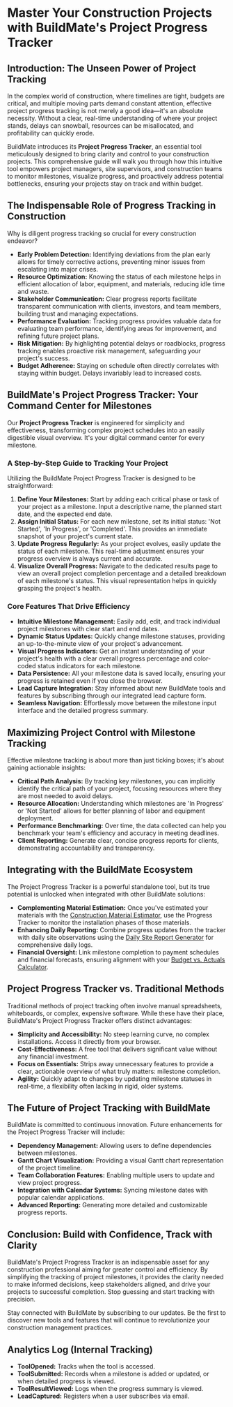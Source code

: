 # Master Your Construction Projects with BuildMate's Project Progress Tracker

## Introduction: The Unseen Power of Project Tracking

In the complex world of construction, where timelines are tight, budgets are critical, and multiple moving parts demand constant attention, effective project progress tracking is not merely a good idea—it's an absolute necessity. Without a clear, real-time understanding of where your project stands, delays can snowball, resources can be misallocated, and profitability can quickly erode.

BuildMate introduces its **Project Progress Tracker**, an essential tool meticulously designed to bring clarity and control to your construction projects. This comprehensive guide will walk you through how this intuitive tool empowers project managers, site supervisors, and construction teams to monitor milestones, visualize progress, and proactively address potential bottlenecks, ensuring your projects stay on track and within budget.

## The Indispensable Role of Progress Tracking in Construction

Why is diligent progress tracking so crucial for every construction endeavor?

*   **Early Problem Detection:** Identifying deviations from the plan early allows for timely corrective actions, preventing minor issues from escalating into major crises.
*   **Resource Optimization:** Knowing the status of each milestone helps in efficient allocation of labor, equipment, and materials, reducing idle time and waste.
*   **Stakeholder Communication:** Clear progress reports facilitate transparent communication with clients, investors, and team members, building trust and managing expectations.
*   **Performance Evaluation:** Tracking progress provides valuable data for evaluating team performance, identifying areas for improvement, and refining future project plans.
*   **Risk Mitigation:** By highlighting potential delays or roadblocks, progress tracking enables proactive risk management, safeguarding your project's success.
*   **Budget Adherence:** Staying on schedule often directly correlates with staying within budget. Delays invariably lead to increased costs.

## BuildMate's Project Progress Tracker: Your Command Center for Milestones

Our **Project Progress Tracker** is engineered for simplicity and effectiveness, transforming complex project schedules into an easily digestible visual overview. It's your digital command center for every milestone.

### A Step-by-Step Guide to Tracking Your Project

Utilizing the BuildMate Project Progress Tracker is designed to be straightforward:

1.  **Define Your Milestones:** Start by adding each critical phase or task of your project as a milestone. Input a descriptive name, the planned start date, and the expected end date.
2.  **Assign Initial Status:** For each new milestone, set its initial status: 'Not Started', 'In Progress', or 'Completed'. This provides an immediate snapshot of your project's current state.
3.  **Update Progress Regularly:** As your project evolves, easily update the status of each milestone. This real-time adjustment ensures your progress overview is always current and accurate.
4.  **Visualize Overall Progress:** Navigate to the dedicated results page to view an overall project completion percentage and a detailed breakdown of each milestone's status. This visual representation helps in quickly grasping the project's health.

### Core Features That Drive Efficiency

*   **Intuitive Milestone Management:** Easily add, edit, and track individual project milestones with clear start and end dates.
*   **Dynamic Status Updates:** Quickly change milestone statuses, providing an up-to-the-minute view of your project's advancement.
*   **Visual Progress Indicators:** Get an instant understanding of your project's health with a clear overall progress percentage and color-coded status indicators for each milestone.
*   **Data Persistence:** All your milestone data is saved locally, ensuring your progress is retained even if you close the browser.
*   **Lead Capture Integration:** Stay informed about new BuildMate tools and features by subscribing through our integrated lead capture form.
*   **Seamless Navigation:** Effortlessly move between the milestone input interface and the detailed progress summary.

## Maximizing Project Control with Milestone Tracking

Effective milestone tracking is about more than just ticking boxes; it's about gaining actionable insights:

*   **Critical Path Analysis:** By tracking key milestones, you can implicitly identify the critical path of your project, focusing resources where they are most needed to avoid delays.
*   **Resource Allocation:** Understanding which milestones are 'In Progress' or 'Not Started' allows for better planning of labor and equipment deployment.
*   **Performance Benchmarking:** Over time, the data collected can help you benchmark your team's efficiency and accuracy in meeting deadlines.
*   **Client Reporting:** Generate clear, concise progress reports for clients, demonstrating accountability and transparency.

## Integrating with the BuildMate Ecosystem

The Project Progress Tracker is a powerful standalone tool, but its true potential is unlocked when integrated with other BuildMate solutions:

*   **Complementing Material Estimation:** Once you've estimated your materials with the [Construction Material Estimator](/tools/construction-material-estimator), use the Progress Tracker to monitor the installation phases of those materials.
*   **Enhancing Daily Reporting:** Combine progress updates from the tracker with daily site observations using the [Daily Site Report Generator](/daily-site-report-generator) for comprehensive daily logs.
*   **Financial Oversight:** Link milestone completion to payment schedules and financial forecasts, ensuring alignment with your [Budget vs. Actuals Calculator](/tools/budget-vs-actuals-calculator).

## Project Progress Tracker vs. Traditional Methods

Traditional methods of project tracking often involve manual spreadsheets, whiteboards, or complex, expensive software. While these have their place, BuildMate's Project Progress Tracker offers distinct advantages:

*   **Simplicity and Accessibility:** No steep learning curve, no complex installations. Access it directly from your browser.
*   **Cost-Effectiveness:** A free tool that delivers significant value without any financial investment.
*   **Focus on Essentials:** Strips away unnecessary features to provide a clear, actionable overview of what truly matters: milestone completion.
*   **Agility:** Quickly adapt to changes by updating milestone statuses in real-time, a flexibility often lacking in rigid, older systems.

## The Future of Project Tracking with BuildMate

BuildMate is committed to continuous innovation. Future enhancements for the Project Progress Tracker will include:

*   **Dependency Management:** Allowing users to define dependencies between milestones.
*   **Gantt Chart Visualization:** Providing a visual Gantt chart representation of the project timeline.
*   **Team Collaboration Features:** Enabling multiple users to update and view project progress.
*   **Integration with Calendar Systems:** Syncing milestone dates with popular calendar applications.
*   **Advanced Reporting:** Generating more detailed and customizable progress reports.

## Conclusion: Build with Confidence, Track with Clarity

BuildMate's Project Progress Tracker is an indispensable asset for any construction professional aiming for greater control and efficiency. By simplifying the tracking of project milestones, it provides the clarity needed to make informed decisions, keep stakeholders aligned, and drive your projects to successful completion. Stop guessing and start tracking with precision.

Stay connected with BuildMate by subscribing to our updates. Be the first to discover new tools and features that will continue to revolutionize your construction management practices.

## Analytics Log (Internal Tracking)

*   **ToolOpened:** Tracks when the tool is accessed.
*   **ToolSubmitted:** Records when a milestone is added or updated, or when detailed progress is viewed.
*   **ToolResultViewed:** Logs when the progress summary is viewed.
*   **LeadCaptured:** Registers when a user subscribes via email.